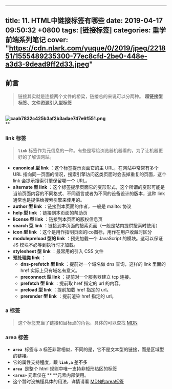 
---
title: 11. HTML中链接标签有哪些
date: 2019-04-17 09:50:32 +0800
tags: [链接标签]
categories: 重学前端系列笔记
cover: "https://cdn.nlark.com/yuque/0/2019/jpeg/221851/1555489235300-77ec8cfd-2be0-448e-a3d3-9dead9ff2d33.jpeg"
---
<a name="df368884"></a>
## 前言
> 链接其实就是连接两个文件的桥梁，链接总的来说可以分两种。 **超链接型标签、文件资源引入型标签** 

**<br />![caab7832c425b3af2b3adae747e6f551.png](https://cdn.nlark.com/yuque/0/2019/png/221851/1555469185096-fc36ed29-149e-4def-879c-850913f101b6.png#align=left&display=inline&height=1100&name=caab7832c425b3af2b3adae747e6f551.png&originHeight=1100&originWidth=702&size=89168&status=done&width=702)**<br />**

<a name="1e199231"></a>
### link 标签
> **`link`** 标签作为元信息的一种。有些是写给浏览器机器看的，为了让机器更好的了解该网站。

- **canonical 型 link** ：这个标签提示页面它的主 URL，在网站中常常有多个 URL 指向同一页面的情况，搜索引擎访问这类页面时会去掉重复的页面，这个 link 会提示搜索引擎保留哪一个 URL。
- **alternate 型 link** ：这个标签提示页面它的变形形式，这个所谓的变形可能是当前页面内容的不同格式、不同语言或者为不同的设备设计的版本，这种 link 通常也是提供给搜索引擎来使用的。
- **author 型 link** ：链接到本页面的作者，一般是 mailto: 协议
- **help 型 link** ：链接到本页面的帮助页
- **license 型 link** ：链接到本页面的版权信息页
- **search 型 link** ：链接到本页面的搜索页面（一般是站内提供搜索时使用）
- **icon 型 link** ：这个是用作指明页面的ico图标，用作在用户收藏时区分
- **modulepreload 型的 link** ：预先加载一个 JavaScript 的模块。这可以保证 JS 模块不必等到执行时才加载。
- **stylesheet 型 link** ：最常用的引入 CSS 文件
- **预处理类 link** ：
  - **dns-prefetch 型 link** ：提前对一个域名做 dns 查询，这样的 link 里面的 href 实际上只有域名有意义。
  - **preconnect 型 link** ：提前对一个服务器建立 tcp 连接。
  - **prefetch 型 link** ：提前取 href 指定的 url 的内容。
  - **preload 型 link** ：提前加载 href 指定的 url。
  - **prerender 型 link** ：提前渲染 href 指定的 url。
<a name="48e042c7"></a>
### a 标签
> 这个标签充当了链接和目标点的角色，具体的可以查找 [MDN](https://developer.mozilla.org/zh-CN/docs/Web/HTML/Element/a)

<a name="ac9eaf18"></a>
### area 标签

- **`area`**  标签与 a 标签非常相似，不同的是，它不是文本型的链接，而是区域型的链接。
- 它的属性支持程度，跟 **`link,a`** 差不多
- **`area`**  是整个 html 规则中唯一支持非矩形热区的标签
- **`<area>`** 元素仅在 **<map> **元素内部使用。
- 这个暂时没搞懂具体的用法，详情请看 [MDN的area标签](https://developer.mozilla.org/zh-CN/docs/Web/HTML/Element/area)


